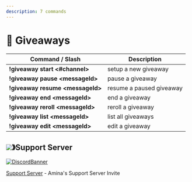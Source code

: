 ```yaml
---
description: 7 commands
---
```


# 🎉 Giveaways

| Command / Slash                   | Description              |
| --------------------------------- | ------------------------ |
| **!giveaway start <#channel>**    | setup a new giveaway     |
| **!giveaway pause \<messageId>**  | pause a giveaway         |
| **!giveaway resume \<messageId>** | resume a paused giveaway |
| **!giveaway end \<messageId>**    | end a giveaway           |
| **!giveaway reroll \<messageId>** | reroll a giveaway        |
| **!giveaway list \<messageId>**   | list all giveaways       |
| **!giveaway edit \<messageId>**   | edit a giveaway          |

## ![](https://cdn.discordapp.com/emojis/1036083490292244493.png)》Support Server

[![DiscordBanner](https://invidget.switchblade.xyz/uMgS9evnmv)](https://discord.gg/uMgS9evnmv)

[Support Server](https://discord.gg/uMgS9evnmv) - Amina's Support Server Invite
